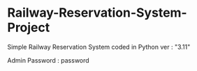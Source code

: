 # Railway-Reservation-System-Project
Simple Railway Reservation System coded in Python ver : "3.11"

Admin Password : password
